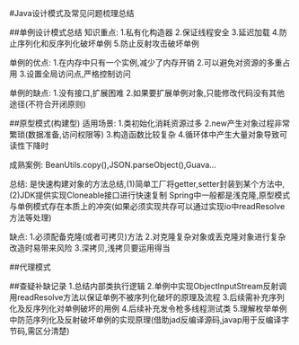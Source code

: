 #Java设计模式及常见问题梳理总结

##单例设计模式总结
知识重点:
    1.私有化构造器
    2.保证线程安全
    3.延迟加载
    4.防止序列化和反序列化破坏单例
    5.防止反射攻击破坏单例

单例的优点:
    1.在内存中只有一个实例,减少了内存开销
    2.可以避免对资源的多重占用
    3.设置全局访问点,严格控制访问

单例的缺点:
    1.没有接口,扩展困难
    2.如果要扩展单例对象,只能修改代码没有其他途径(不符合开闭原则)
    
    
##原型模式(构建型)
适用场景:
    1.类初始化消耗资源过多
    2.new产生对象过程非常繁琐(数据准备,访问权限等)
    3.构造函数比较复杂
    4.循环体中产生大量对象导致可读性下降时
    
成熟案例:
    BeanUtils.copy(),JSON.parseObject(),Guava...    
  
总结:
    是快速构建对象的方法总结,(1)简单工厂将getter,setter封装到某个方法中,(2)JDK提供实现Cloneable接口进行快速复制
    Spring中一般都是浅克隆,原型模式与单例模式存在本质上的冲突(如果必须实现共存可以通过实现io中readResolve方法等处理)
    
缺点:
    1.必须配备克隆(或者可拷贝)方法
    2.对克隆复杂对象或丢克隆对象进行复杂改造时易带来风险
    3.深拷贝,浅拷贝要运用得当
    
    
##代理模式
    
    
    
    
    
    
##查疑补缺记录
    1.总结内部类执行逻辑
    2.单例中实现ObjectInputStream反射调用readResolve方法以保证单例不被序列化破坏的原理及流程
    3.后续需补充序列化及反序列化对单例破坏的用例
    4.后续补充发令枪多线程测试类
    5.理解枚举单例中防范序列化及反射破坏单例的实现原理(借助jad反编译源码,javap用于反编译字节码,需区分清楚)